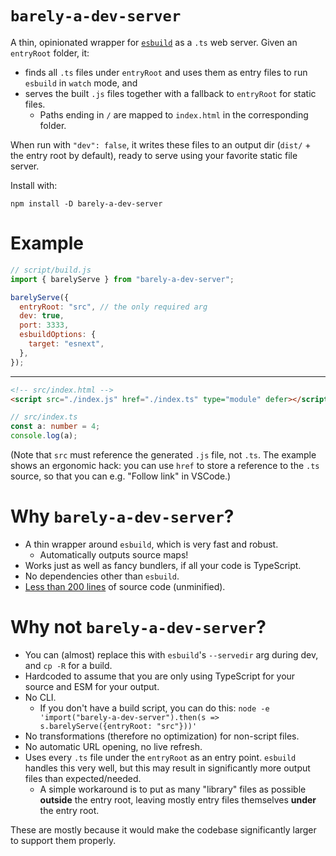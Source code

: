 # `barely-a-dev-server`

A thin, opinionated wrapper for [`esbuild`](https://github.com/evanw/esbuild) as a `.ts` web server. Given an `entryRoot` folder, it:

- finds all `.ts` files under `entryRoot` and uses them as entry files to run `esbuild` in `watch` mode, and
- serves the built `.js` files together with a fallback to `entryRoot` for static files.
  - Paths ending in `/` are mapped to `index.html` in the corresponding folder.

When run with `"dev": false`, it writes these files to an output dir (`dist/` + the entry root by default), ready to serve using your favorite static file server.

Install with:

```shell
npm install -D barely-a-dev-server
```

# Example

```js
// script/build.js
import { barelyServe } from "barely-a-dev-server";

barelyServe({
  entryRoot: "src", // the only required arg
  dev: true,
  port: 3333,
  esbuildOptions: {
    target: "esnext",
  },
});
```

---

```html
<!-- src/index.html -->
<script src="./index.js" href="./index.ts" type="module" defer></script>
```

```ts
// src/index.ts
const a: number = 4;
console.log(a);
```

(Note that `src` must reference the generated `.js` file, not `.ts`. The example shows an ergonomic hack: you can use `href` to store a reference to the `.ts` source, so that you can e.g. "Follow link" in VSCode.)

# Why `barely-a-dev-server`?

- A thin wrapper around `esbuild`, which is very fast and robust.
  - Automatically outputs source maps!
- Works just as well as fancy bundlers, if all your code is TypeScript.
- No dependencies other than `esbuild`.
- [Less than 200 lines](https://github.com/lgarron/barely-a-dev-server/blob/8a7f1f1538b590a13b0f6571f3b73b26c52dbf46/.github/workflows/test.yml#L38) of source code (unminified).

# Why not `barely-a-dev-server`?

- You can (almost) replace this with `esbuild`'s `--servedir` arg during dev, and `cp -R` for a build.
- Hardcoded to assume that you are only using TypeScript for your source and ESM for your output.
- No CLI.
  - If you don't have a build script, you can do this: `node -e 'import("barely-a-dev-server").then(s => s.barelyServe({entryRoot: "src"}))'`
- No transformations (therefore no optimization) for non-script files.
- No automatic URL opening, no live refresh.
- Uses every `.ts` file under the `entryRoot` as an entry point. `esbuild` handles this very well, but this may result in significantly more output files than expected/needed.
  - A simple workaround is to put as many "library" files as possible **outside** the entry root, leaving mostly entry files themselves **under** the entry root.

These are mostly because it would make the codebase significantly larger to support them properly.
